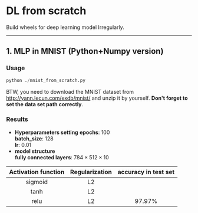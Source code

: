# DL from scratch
Build wheels for deep learning model Irregularly.
- - -
## 1. MLP in MNIST (Python+Numpy version)
### Usage
  ```python
  python ./mnist_from_scratch.py
  ```
  BTW, you need to download the MNIST dataset from http://yann.lecun.com/exdb/mnist/ and unzip it by yourself. **Don't forget to set the data set path correctly**.
### Results
  - **Hyperparameters setting**
  **epochs**: 100  
  **batch_size**: 128  
  **lr**: 0.01
  - **model structure**  
  **fully connected layers**: $784\times 512\times 10$  

  | Activation function | Regularization| accuracy in test set|
  |:--: | :--: | :--: |
  | sigmoid|L2 | |
  | tanh |L2 | |  
  | relu |L2 | 97.97% |  
